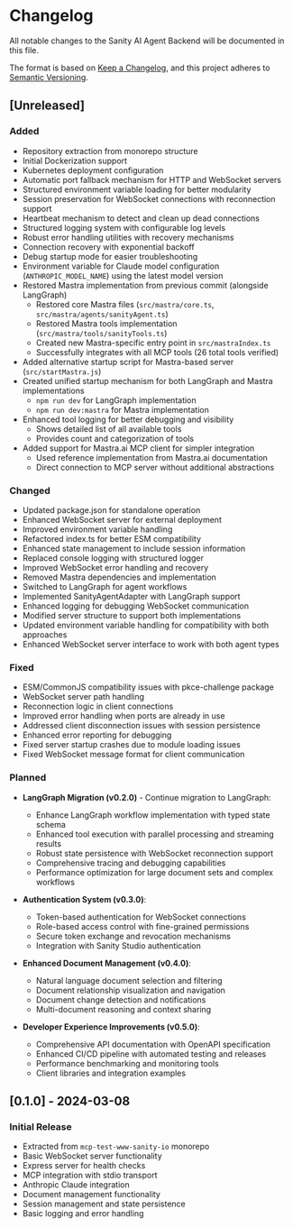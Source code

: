 # Changelog

All notable changes to the Sanity AI Agent Backend will be documented in this file.

The format is based on [Keep a Changelog](https://keepachangelog.com/en/1.0.0/),
and this project adheres to [Semantic Versioning](https://semver.org/spec/v2.0.0.html).

## [Unreleased]

### Added
- Repository extraction from monorepo structure
- Initial Dockerization support
- Kubernetes deployment configuration
- Automatic port fallback mechanism for HTTP and WebSocket servers
- Structured environment variable loading for better modularity
- Session preservation for WebSocket connections with reconnection support
- Heartbeat mechanism to detect and clean up dead connections
- Structured logging system with configurable log levels
- Robust error handling utilities with recovery mechanisms
- Connection recovery with exponential backoff
- Debug startup mode for easier troubleshooting
- Environment variable for Claude model configuration (`ANTHROPIC_MODEL_NAME`) using the latest model version
- Restored Mastra implementation from previous commit (alongside LangGraph)
  - Restored core Mastra files (`src/mastra/core.ts`, `src/mastra/agents/sanityAgent.ts`)
  - Restored Mastra tools implementation (`src/mastra/tools/sanityTools.ts`)
  - Created new Mastra-specific entry point in `src/mastraIndex.ts`
  - Successfully integrates with all MCP tools (26 total tools verified)
- Added alternative startup script for Mastra-based server (`src/startMastra.js`)
- Created unified startup mechanism for both LangGraph and Mastra implementations
  - `npm run dev` for LangGraph implementation
  - `npm run dev:mastra` for Mastra implementation
- Enhanced tool logging for better debugging and visibility
  - Shows detailed list of all available tools 
  - Provides count and categorization of tools
- Added support for Mastra.ai MCP client for simpler integration
  - Used reference implementation from Mastra.ai documentation
  - Direct connection to MCP server without additional abstractions

### Changed
- Updated package.json for standalone operation
- Enhanced WebSocket server for external deployment
- Improved environment variable handling
- Refactored index.ts for better ESM compatibility
- Enhanced state management to include session information
- Replaced console logging with structured logger
- Improved WebSocket error handling and recovery
- Removed Mastra dependencies and implementation
- Switched to LangGraph for agent workflows
- Implemented SanityAgentAdapter with LangGraph support
- Enhanced logging for debugging WebSocket communication
- Modified server structure to support both implementations
- Updated environment variable handling for compatibility with both approaches
- Enhanced WebSocket server interface to work with both agent types

### Fixed
- ESM/CommonJS compatibility issues with pkce-challenge package
- WebSocket server path handling
- Reconnection logic in client connections
- Improved error handling when ports are already in use
- Addressed client disconnection issues with session persistence
- Enhanced error reporting for debugging
- Fixed server startup crashes due to module loading issues
- Fixed WebSocket message format for client communication

### Planned
- **LangGraph Migration (v0.2.0)** - Continue migration to LangGraph:
  - Enhance LangGraph workflow implementation with typed state schema
  - Enhanced tool execution with parallel processing and streaming results
  - Robust state persistence with WebSocket reconnection support
  - Comprehensive tracing and debugging capabilities
  - Performance optimization for large document sets and complex workflows

- **Authentication System (v0.3.0)**:
  - Token-based authentication for WebSocket connections
  - Role-based access control with fine-grained permissions
  - Secure token exchange and revocation mechanisms
  - Integration with Sanity Studio authentication

- **Enhanced Document Management (v0.4.0)**:
  - Natural language document selection and filtering
  - Document relationship visualization and navigation
  - Document change detection and notifications
  - Multi-document reasoning and context sharing

- **Developer Experience Improvements (v0.5.0)**:
  - Comprehensive API documentation with OpenAPI specification
  - Enhanced CI/CD pipeline with automated testing and releases
  - Performance benchmarking and monitoring tools
  - Client libraries and integration examples

## [0.1.0] - 2024-03-08

### Initial Release
- Extracted from `mcp-test-www-sanity-io` monorepo
- Basic WebSocket server functionality
- Express server for health checks
- MCP integration with stdio transport
- Anthropic Claude integration
- Document management functionality
- Session management and state persistence
- Basic logging and error handling 